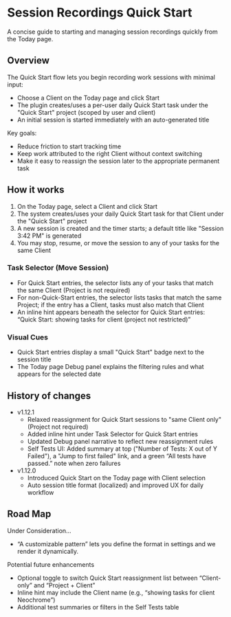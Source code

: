 # Session Recordings Quick Start

A concise guide to starting and managing session recordings quickly from the Today page.

## Overview
The Quick Start flow lets you begin recording work sessions with minimal input:
- Choose a Client on the Today page and click Start
- The plugin creates/uses a per-user daily Quick Start task under the "Quick Start" project (scoped by user and client)
- An initial session is started immediately with an auto-generated title

Key goals:
- Reduce friction to start tracking time
- Keep work attributed to the right Client without context switching
- Make it easy to reassign the session later to the appropriate permanent task

## How it works
1. On the Today page, select a Client and click Start
2. The system creates/uses your daily Quick Start task for that Client under the "Quick Start" project
3. A new session is created and the timer starts; a default title like "Session 3:42 PM" is generated
4. You may stop, resume, or move the session to any of your tasks for the same Client

### Task Selector (Move Session)
- For Quick Start entries, the selector lists any of your tasks that match the same Client (Project is not required)
- For non-Quick-Start entries, the selector lists tasks that match the same Project; if the entry has a Client, tasks must also match that Client
- An inline hint appears beneath the selector for Quick Start entries: “Quick Start: showing tasks for client (project not restricted)”

### Visual Cues
- Quick Start entries display a small "Quick Start" badge next to the session title
- The Today page Debug panel explains the filtering rules and what appears for the selected date

## History of changes
- v1.12.1
  - Relaxed reassignment for Quick Start sessions to "same Client only" (Project not required)
  - Added inline hint under Task Selector for Quick Start entries
  - Updated Debug panel narrative to reflect new reassignment rules
  - Self Tests UI: Added summary at top ("Number of Tests: X out of Y Failed"), a "Jump to first failed" link, and a green “All tests have passed.” note when zero failures
- v1.12.0
  - Introduced Quick Start on the Today page with Client selection
  - Auto session title format (localized) and improved UX for daily workflow

## Road Map
Under Consideration...
- “A customizable pattern” lets you define the format in settings and we render it dynamically.

Potential future enhancements
- Optional toggle to switch Quick Start reassignment list between “Client-only” and “Project + Client”
- Inline hint may include the Client name (e.g., “showing tasks for client Neochrome”)
- Additional test summaries or filters in the Self Tests table

